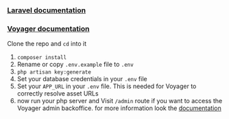 ### [Laravel documentation](https://laravel.com/docs)
### [Voyager documentation](https://voyager.readme.io/docs/getting-started)

Clone the repo and `cd` into it
1. `composer install`
1. Rename or copy `.env.example` file to `.env`
1. `php artisan key:generate`
1. Set your database credentials in your `.env` file
1. Set your `APP_URL` in your `.env` file. This is needed for Voyager to correctly resolve asset URLs
1. now run your php server and Visit `/admin` route if you want to access the Voyager admin backoffice.
for more information look the [documentation](https://voyager.readme.io/docs/getting-started)
